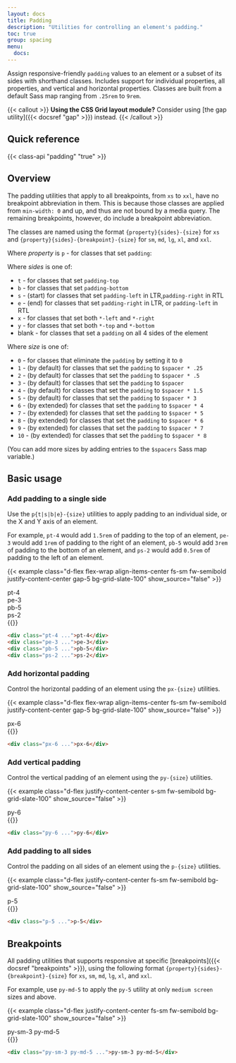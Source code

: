 ```yaml
---
layout: docs
title: Padding
description: "Utilities for controlling an element's padding."
toc: true
group: spacing
menu:
  docs:
---
```


Assign responsive-friendly `padding` values to an element or a subset of its sides with shorthand classes. Includes support for individual properties, all properties, and vertical and horizontal properties. Classes are built from a default Sass map ranging from `.25rem` to `9rem`.

{{< callout >}}
**Using the CSS Grid layout module?** Consider using [the gap utility]({{< docsref "gap" >}}) instead.
{{< /callout >}}

## Quick reference

{{< class-api "padding" "true" >}}

## Overview

The padding utilities that apply to all breakpoints, from `xs` to `xxl`, have no breakpoint abbreviation in them. This is because those classes are applied from `min-width: 0` and up, and thus are not bound by a media query. The remaining breakpoints, however, do include a breakpoint abbreviation.

The classes are named using the format `{property}{sides}-{size}` for `xs` and `{property}{sides}-{breakpoint}-{size}` for `sm`, `md`, `lg`, `xl`, and `xxl`.

Where _property_ is `p` - for classes that set `padding`:

Where _sides_ is one of:

- `t` - for classes that set `padding-top`
- `b` - for classes that set `padding-bottom`
- `s` - (start) for classes that set `padding-left` in LTR,`padding-right` in RTL
- `e` - (end) for classes that set `padding-right` in LTR, or `padding-left` in RTL
- `x` - for classes that set both `*-left` and `*-right`
- `y` - for classes that set both `*-top` and `*-bottom`
- blank - for classes that set a `padding` on all 4 sides of the element

Where _size_ is one of:

- `0` - for classes that eliminate the `padding` by setting it to `0`
- `1` - (by default) for classes that set the `padding` to `$spacer * .25`
- `2` - (by default) for classes that set the `padding` to `$spacer * .5`
- `3` - (by default) for classes that set the `padding` to `$spacer`
- `4` - (by default) for classes that set the `padding` to `$spacer * 1.5`
- `5` - (by default) for classes that set the `padding` to `$spacer * 3`
- `6` - (by extended) for classes that set the `padding` to `$spacer * 4`
- `7` - (by extended) for classes that set the `padding` to `$spacer * 5`
- `8` - (by extended) for classes that set the `padding` to `$spacer * 6`
- `9` - (by extended) for classes that set the `padding` to `$spacer * 7`
- `10` - (by extended) for classes that set the `padding` to `$spacer * 8`

(You can add more sizes by adding entries to the `$spacers` Sass map variable.)

## Basic usage

### Add padding to a single side

Use the `p{t|s|b|e}-{size}` utilities to apply padding to an individual side, or the X and Y axis of an element.

For example, `pt-4` would add `1.5rem` of padding to the top of an element, `pe-3` would add `1rem` of padding to the right of an element, `pb-5` would add `3rem` of padding to the bottom of an element, and `ps-2` would add `0.5rem` of padding to the left of an element.

{{< example class="d-flex flex-wrap align-items-center fs-sm fw-semibold justify-content-center gap-5 bg-grid-slate-100" show_source="false" >}}
<div class="d-flex flex-column text-bg-secondary rounded">
  <div class="bg-striped-white lh-base pt-4"></div>
  <div class="text-bg-secondary p-4 rounded">pt-4</div>
</div>
<div class="d-flex flex-row-reverse text-bg-secondary rounded">
  <div class="bg-striped-white lh-1 pe-3"></div>
  <div class="text-bg-secondary p-4 rounded">pe-3</div>
</div>
<div class="d-flex flex-column-reverse text-bg-secondary rounded">
  <div class="bg-striped-white lh-base pb-5"></div>
  <div class="text-bg-secondary p-4 rounded">pb-5</div>
</div>
<div class="d-flex flex-row text-bg-secondary rounded">
  <div class="bg-striped-white lh-1 ps-2"></div>
  <div class="text-bg-secondary p-4 rounded">ps-2</div>
</div>
{{</ example >}}

```html
<div class="pt-4 ...">pt-4</div>
<div class="pe-3 ...">pe-3</div>
<div class="pb-5 ...">pb-5</div>
<div class="ps-2 ...">ps-2</div>
```

### Add horizontal padding

Control the horizontal padding of an element using the `px-{size}` utilities.

{{< example class="d-flex flex-wrap align-items-center fs-sm fw-semibold justify-content-center gap-5 bg-grid-slate-100" show_source="false" >}}
<div class="d-flex text-bg-secondary rounded">
  <div class="bg-striped-white bd-w-12"></div>
  <div class="text-bg-secondary p-4 text-center">px-6</div>
  <div class="bg-striped-white bd-w-12"></div>
</div>
{{</ example >}}

```html
<div class="px-6 ...">px-6</div>
```

### Add vertical padding

Control the vertical padding of an element using the `py-{size}` utilities.

{{< example class="d-flex justify-content-center s-sm fw-semibold bg-grid-slate-100" show_source="false" >}}
<div class="d-flex flex-column text-bg-secondary rounded">
  <div class="bg-striped-white bd-h-12"></div>
  <div class="text-bg-secondary p-4 text-center">py-6</div>
  <div class="bg-striped-white bd-h-12"></div>
</div>
{{</ example >}}

```html
<div class="py-6 ...">py-6</div>
```

### Add padding to all sides

Control the padding on all sides of an element using the `p-{size}` utilities.

{{< example class="d-flex justify-content-center fs-sm fw-semibold bg-grid-slate-100" show_source="false" >}}
<div class="text-bg-secondary rounded">
<div class="p-5 bg-striped-white">
  <div class="text-bg-secondary p-4 rounded">p-5</div>
</div>
</div>
{{</ example >}}

```html
<div class="p-5 ...">p-5</div>
```

## Breakpoints

All padding utilities that supports responsive at specific [breakpoints]({{< docsref "breakpoints" >}}), using the following format `{property}{sides}-{breakpoint}-{size}` for `xs`, `sm`, `md`, `lg`, `xl`, and `xxl`.

For example, use `py-md-5` to apply the `py-5` utility at only `medium screen` sizes and above.

{{< example class="d-flex justify-content-center fs-sm fw-semibold bg-grid-slate-100" show_source="false" >}}
<div class="text-bg-secondary rounded">
<div class="bg-striped-white py-sm-3 py-md-5">
  <div class="text-bg-secondary p-4 rounded">py-sm-3 py-md-5</div>
</div>
</div>
{{</ example >}}

```html
<div class="py-sm-3 py-md-5 ...">py-sm-3 py-md-5</div>
```
